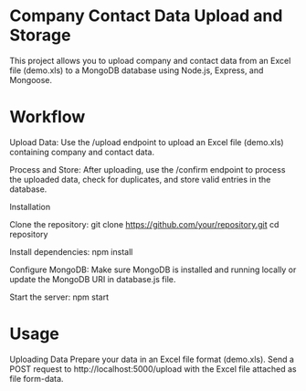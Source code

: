 # Company Contact Data Upload and Storage
This project allows you to upload company and contact data from an Excel file (demo.xls) to a MongoDB database using Node.js, Express, and Mongoose.

# Workflow

Upload Data: Use the /upload endpoint to upload an Excel file (demo.xls) containing company and contact data.

Process and Store: After uploading, use the /confirm endpoint to process the uploaded data, check for duplicates, and store valid entries in the database.

Installation

Clone the repository:
git clone https://github.com/your/repository.git
cd repository

Install dependencies:
npm install

Configure MongoDB:
Make sure MongoDB is installed and running locally or update the MongoDB URI in database.js file.

Start the server:
npm start

# Usage
Uploading Data
Prepare your data in an Excel file format (demo.xls).
Send a POST request to http://localhost:5000/upload with the Excel file attached as file form-data.
